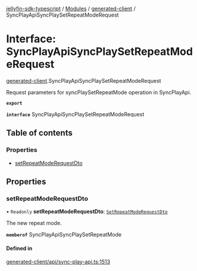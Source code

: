 [jellyfin-sdk-typescript](../README.md) / [Modules](../modules.md) / [generated-client](../modules/generated_client.md) / SyncPlayApiSyncPlaySetRepeatModeRequest

# Interface: SyncPlayApiSyncPlaySetRepeatModeRequest

[generated-client](../modules/generated_client.md).SyncPlayApiSyncPlaySetRepeatModeRequest

Request parameters for syncPlaySetRepeatMode operation in SyncPlayApi.

**`export`**

**`interface`** SyncPlayApiSyncPlaySetRepeatModeRequest

## Table of contents

### Properties

- [setRepeatModeRequestDto](generated_client.SyncPlayApiSyncPlaySetRepeatModeRequest.md#setrepeatmoderequestdto)

## Properties

### setRepeatModeRequestDto

• `Readonly` **setRepeatModeRequestDto**: [`SetRepeatModeRequestDto`](generated_client.SetRepeatModeRequestDto.md)

The new repeat mode.

**`memberof`** SyncPlayApiSyncPlaySetRepeatMode

#### Defined in

[generated-client/api/sync-play-api.ts:1513](https://github.com/thornbill/jellyfin-sdk-typescript/blob/e430881/src/generated-client/api/sync-play-api.ts#L1513)

